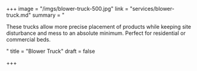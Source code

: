 +++
image = "/imgs/blower-truck-500.jpg"
link = "services/blower-truck.md"
summary = "<p>These trucks allow more precise placement of products while keeping site disturbance and mess to an absolute minimum. Perfect for residential or commercial beds.</p>"
title = "Blower Truck"
draft = false

+++

